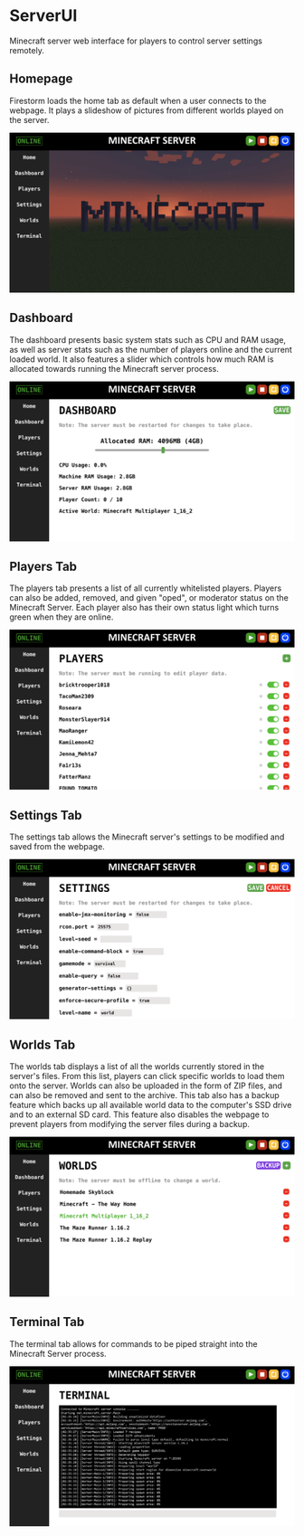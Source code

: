 # ServerUI

Minecraft server web interface for players to control server settings remotely.

## Homepage

Firestorm loads the home tab as default when a user connects to the webpage. It plays a slideshow of pictures from different worlds played on the server.

![Home](images/home.png)

## Dashboard

The dashboard presents basic system stats such as CPU and RAM usage, as well as server stats such as the number of players online and the current loaded world. It also features a slider which controls how much RAM is allocated towards running the Minecraft server process.

![Dashboard](images/dashboard.png)

## Players Tab

The players tab presents a list of all currently whitelisted players. Players can also be added, removed, and given "oped", or moderator status on the Minecraft Server. Each player also has their own status light which turns green when they are online.

![Players](images/players.png)

## Settings Tab

The settings tab allows the Minecraft server's settings to be modified and saved from the webpage.

![Settings](images/settings.png)

## Worlds Tab

The worlds tab displays a list of all the worlds currently stored in the server's files. From this list, players can click specific worlds to load them onto the server. Worlds can also be uploaded in the form of ZIP files, and can also be removed and sent to the archive. This tab also has a backup feature which backs up all available world data to the computer's SSD drive and to an external SD card. This feature also disables the webpage to prevent players from modifying the server files during a backup.

![Worlds](images/worlds.png)

## Terminal Tab

The terminal tab allows for commands to be piped straight into the Minecraft Server process. 

![Terminal](images/terminal.png)
